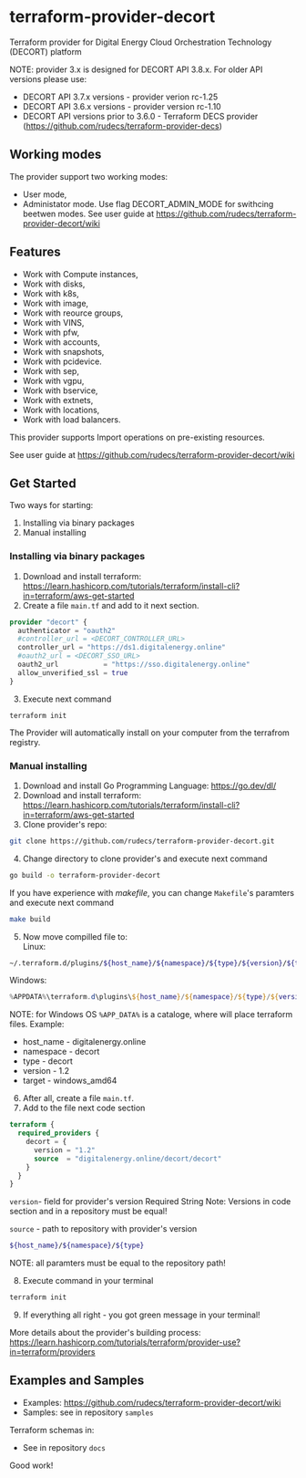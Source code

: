 # terraform-provider-decort

Terraform provider for Digital Energy Cloud Orchestration Technology (DECORT) platform

NOTE: provider 3.x is designed for DECORT API 3.8.x. For older API versions please use:

- DECORT API 3.7.x versions - provider verion rc-1.25
- DECORT API 3.6.x versions - provider version rc-1.10
- DECORT API versions prior to 3.6.0 - Terraform DECS provider (https://github.com/rudecs/terraform-provider-decs)

## Working modes

The provider support two working modes:

- User mode,
- Administator mode.
  Use flag DECORT_ADMIN_MODE for swithcing beetwen modes.
  See user guide at https://github.com/rudecs/terraform-provider-decort/wiki

## Features

- Work with Compute instances,
- Work with disks,
- Work with k8s,
- Work with image,
- Work with reource groups,
- Work with VINS,
- Work with pfw,
- Work with accounts,
- Work with snapshots,
- Work with pcidevice.
- Work with sep,
- Work with vgpu,
- Work with bservice,
- Work with extnets,
- Work with locations,
- Work with load balancers.

This provider supports Import operations on pre-existing resources.

See user guide at https://github.com/rudecs/terraform-provider-decort/wiki

## Get Started

Two ways for starting:

1. Installing via binary packages
2. Manual installing

### Installing via binary packages

1. Download and install terraform: https://learn.hashicorp.com/tutorials/terraform/install-cli?in=terraform/aws-get-started
2. Create a file `main.tf` and add to it next section.

```terraform
provider "decort" {
  authenticator = "oauth2"
  #controller_url = <DECORT_CONTROLLER_URL>
  controller_url = "https://ds1.digitalenergy.online"
  #oauth2_url = <DECORT_SSO_URL>
  oauth2_url           = "https://sso.digitalenergy.online"
  allow_unverified_ssl = true
}
```

3. Execute next command

```
terraform init
```

The Provider will automatically install on your computer from the terrafrom registry.

### Manual installing

1. Download and install Go Programming Language: https://go.dev/dl/
2. Download and install terraform: https://learn.hashicorp.com/tutorials/terraform/install-cli?in=terraform/aws-get-started
3. Clone provider's repo:

```bash
git clone https://github.com/rudecs/terraform-provider-decort.git
```

4. Change directory to clone provider's and execute next command

```bash
go build -o terraform-provider-decort
```

If you have experience with _makefile_, you can change `Makefile`'s paramters and execute next command

```bash
make build
```

5. Now move compilled file to:  
   Linux:

```bash
~/.terraform.d/plugins/${host_name}/${namespace}/${type}/${version}/${target}
```

Windows:

```powershell
%APPDATA%\terraform.d\plugins\${host_name}/${namespace}/${type}/${version}/${target}
```

NOTE: for Windows OS `%APP_DATA%` is a cataloge, where will place terraform files.
Example:

- host_name - digitalenergy.online
- namespace - decort
- type - decort
- version - 1.2
- target - windows_amd64

6. After all, create a file `main.tf`.
7. Add to the file next code section

```terraform
terraform {
  required_providers {
    decort = {
      version = "1.2"
      source  = "digitalenergy.online/decort/decort"
    }
  }
}
```

`version`- field for provider's version
Required
String
Note: Versions in code section and in a repository must be equal!

`source` - path to repository with provider's version

```bash
${host_name}/${namespace}/${type}
```

NOTE: all paramters must be equal to the repository path!

8. Execute command in your terminal

```bash
terraform init
```

9. If everything all right - you got green message in your terminal!

More details about the provider's building process: https://learn.hashicorp.com/tutorials/terraform/provider-use?in=terraform/providers

## Examples and Samples

- Examples: https://github.com/rudecs/terraform-provider-decort/wiki
- Samples: see in repository `samples`

Terraform schemas in:

- See in repository `docs`

Good work!
